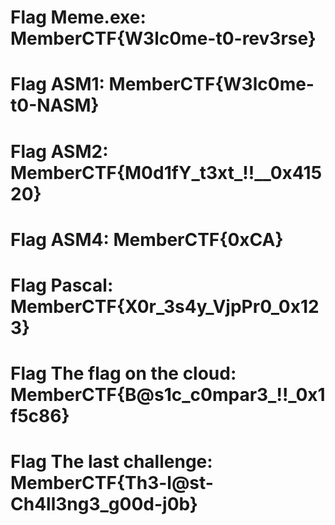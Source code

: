 # Flag Meme.exe: MemberCTF{W3lc0me-t0-rev3rse}
# Flag ASM1: MemberCTF{W3lc0me-t0-NASM}
# Flag ASM2: MemberCTF{M0d1fY_t3xt_!!__0x41520}
# Flag ASM4: MemberCTF{0xCA}
# Flag Pascal: MemberCTF{X0r_3s4y_VjpPr0_0x123}
# Flag The flag on the cloud: MemberCTF{B@s1c_c0mpar3_!!_0x1f5c86}
# Flag The last challenge: MemberCTF{Th3-l@st-Ch4ll3ng3_g00d-j0b}